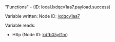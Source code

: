 "Functions" - (ID: local.lxdqcv1aa7.payload.success)

Variable written:
Node ID: [lxdqcv1aa7](../nodes/lxdqcv1aa7.md)

Variable reads:
* Http (Node ID: [kdfb05yf1m](../nodes/kdfb05yf1m.md))
